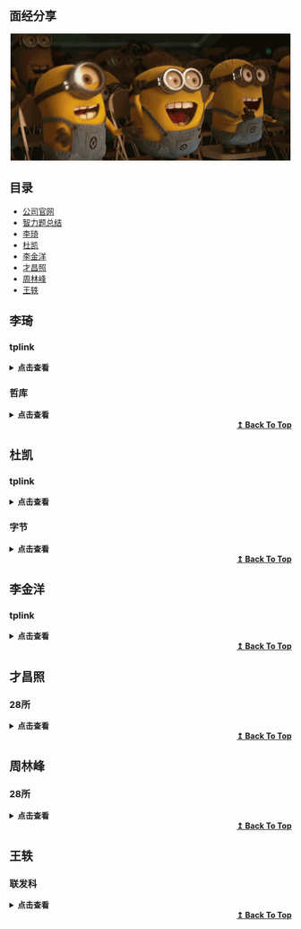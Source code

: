 ## 面经分享

<p align="center">
    <a href="#才昌照">
        <img src="./slamNotes/images/happy.gif" alt="happy"/>
    </a>
</p>

## 目录
- [公司官网](https://docs.qq.com/sheet/DZGFhVXpxdXViSVZC?tab=BB08J2&u=664f877c73e74560b8e309ae0920a36a)
- [智力题总结](牛客网刷题笔记/智力题总结.md)
- [李琦](#李琦)
- [杜凯](#杜凯)
- [李金洋](#李金洋)
- [才昌照](#才昌照)
- [周林峰](#周林峰)
- [王轶](#王轶)




## 李琦


### tplink
<details>
<summary><b>点击查看</b></summary>
    
* 笔试


```
1.内存越界
2.最大连续子数组乘积
3.链表中环的入口

```

* 一面


```
1.排序算法有哪些
2.快排的原理和时间复杂度
3.平衡二叉树
4.中序遍历
5.先序、中序、后序遍历的应用场合
6.对多态的理解
7.两个栈实现一个队列
8.TCP是什么，是否是可靠传输，如何保证可靠传输
9.如何实现拥塞控制


```

* 二面
```
自我介绍
面试官你好，我是李琦，来自四川达州。
就读于电子科技大学机器人研究中心，目前
研二，研究方向是视觉SLAM，就是基于视觉
的机器人同时定位与建图算法。平时主要使用的
语言是C++，对linux操作系统和机器人操作系统
Ros都很熟悉。我的项目经历主要开发扫地机器人
的带回环检测功能的同时定位与建图算法。主要负责
给系统移植回环检测模块，传感器的标定（包括相机
的标定，IMU的标定，相机和IMU的联合标定）。
以及解决算法在实际应用场景中由于特征稀疏，光照变化，
算力限制等带来的问题。
在竞赛方面，我参加了电子科技大学和长虹联合实验室
举办的扫地机器人创新方案设计比赛，获得一等奖，被
长虹公司采纳，预计很快该方案的产品就会在市场上
销售。我还参加了今年的华为软件精英挑战赛，担任队长，
获得成渝赛区32强，并在复赛中获得15名，初赛和复赛的
代码都开源在github。还参加了中兴举办的中兴捧月算法
个人赛，成功进入复赛，两个阶段的代码也开源在github
上面。
我的自我评价就是，喜欢钻研技术和分享技术。

项目相关

1.若干根非均匀的绳子，每根绳子烧完的时间是1个小时。如何得到15分钟的时间？
一根绳子两端点燃得到30分钟，另一根绳子先点燃，然后在30分钟时点燃另一端，得到15分钟。
2.进程的状态，各个状态之间的转换及条件。
3.浏览器输入网址后，发生的全过程和各种协议（DNS,TCP,HTTP）
4.安全的http(https),HTTPS是计算机网络进行安全通信的传输协议,加密（SSL）
5.对哈希表的理解，避免冲突的算法有哪些。
6.malloc，以及使用后是否立即分配内存。
7.用户态和内核态


```


* 三面


```
没有自我介绍
问一些项目相关的问题
问我有什么想问的


```

* 座谈会


```
试用期4个月 90%薪资
四个月年终奖
第一年年终奖根据转正后折算
社保 
深圳 一档（深圳户口10%） 二档（8%）   公司25%
成都 个人10% 公司25%


公积金
各人和公司各5%（成都交在高新区）

工作时间和休假

```
</details>
 
### 哲库

<details>
<summary><b>点击查看</b></summary>
    
* 一面

```
先自我介绍
然后问项目
然后c++相关

1.多态
2.虚拟地址和物理地址
3.用户态和内核态
4.进程间通信
5.虚函数和纯虚函数
6.各种排序算法和时间复杂度
7.智能指针有哪些，并介绍
8.指针和引用的区别
9.别名的几种方式（引用，#define typedef using）

编程：
1.二叉树的最小深度
2.最长连续序列
```

</details>
<div align="right">
    <b><a href="#目录">↥ Back To Top</a></b>
</div>



## 杜凯

### tplink

<details>
<summary><b>点击查看</b></summary>
    
* 二面

```
1.项目相关 硬件怎样实现，软硬件平台

2.全局变量和局部变量的区别及应用场景

3.tcp和udp的区别

4.堆和栈是什么，那些数据用到了堆和栈，malloc用到了堆还是栈？

5.链表和数组有哪些区别，哪些数据用到了，应用场景

6.走100级阶梯有多少种走法，实现方式，我说了用递归实现，他又问如果走1000级，
10000级还能用递归实现吗，考虑到递归可能爆内存我说了要不用动态规划来做吧，
然后他就又问为什么不用递归，有哪些缺点。
```

* 三面

```
1.项目相关，展开将

2.成绩

3.数组和链表异同

4.投软件开发嵌入式方向岗位，有准备学习什么内容码？

5.兴趣爱好
```
</details>

### 字节

<details>
<summary><b>点击查看</b></summary>
    
* 一面

```
1.项目相关，问的挺久挺深的，细节描述一个项目
2.过拟合和欠拟合，概念（因为我开始把这两个概念说错了，后来纠正回来），数据量和模型参数的关
系，怎样才能有最佳的训练效果
3.避免过拟合的方式：正则化，数据增强，dropout
4.dropout的作用及原理，为什么能有避免过拟合作用；对于训练过程和预测过程，dropout的问题有哪些，
dropout的随机节点选取会不会导致预测结果的随机性，如果会的话，怎样解决？如果预测过程去掉
dropout，会对预测结果有哪些影响？答案从影响数据分布的角度出发。
5.评价指标的计算。公式我有些忘了，没答好，会给具体的数据示例让你算，没算出来。指标如，
presion,recall,f1,为什么会有f1 这个指标。各个指标具体怎么算。除了这些指标还有哪些指标。AUC 和roc
曲线，我说了我觉得这两个指标不适用我的场景，他让我了解一下这两个指标的适用场景。
6.损失函数有哪些，公式写一下。我说了交叉熵和mse，写了交叉熵的公式。
7.数组和链表的区别，以及为什么会有这些区别。
8.python的gil锁，以及多进程和多线程的区别及适用场景
9.算法题：【1，3，5】，【2，4，6】有序数组合并
```


</details>
<div align="right">
    <b><a href="#目录">↥ Back To Top</a></b>
</div>



## 李金洋

### tplink

<details>
<summary><b>点击查看</b></summary>    
    
* 一面

```
1.散列表
2.死锁
3.进程间通信
4.TCP，UDP
5.虚函数
6.引用和指针

```

* 二面

```

项目相关

1.指针和引用
2.哈希表
3.兴趣和优缺点

```
</details>

<div align="right">
    <b><a href="#目录">↥ Back To Top</a></b>
</div>


## 才昌照

### 28所
<details>
<summary><b>点击查看</b></summary>
    
* 一面(电话面试偷袭)

```
1.介绍下自己项目，更新了什么
2.引用和指针的区别
3.浅拷贝和深拷贝
4.C++面向对象三个特性
5.介绍下封装继承多态
6.多态实现方式
7.动态链接的2种方式
8.内存分配方式
9.map底层实现
10.知道什么排序
11.堆排序简短介绍

```

</details>


<div align="right">
    <b><a href="#目录">↥ Back To Top</a></b>
</div>

## 周林峰

### 28所

<details>
<summary><b>点击查看</b></summary>
    
* 一面（电话面试）

```

1.自我介绍，说了项目之类的
2.问了工作城市意向，专业课学的什么
3.问了python有哪些数据类型（因为项目用python写的）
4.问了数据结构的东西，双向链表和链表区别，给两个双向链表，从某个节点后数据相同，找到这个相同开始的节点。
5.问了红黑树、平衡二叉树、二叉树用数组存储的话父节点和子节点的索引关系
6.栈和队列，还有他们的应用场景
7.了解哪些设计模式，他们的使用原因
8.知道哪些排序方法，说出熟悉的排序方法思路
9.冒泡排序的时间和空间复杂度，是不是稳定的
10.哪些排序是不稳定的，答了希尔排序，然后问了希尔排序怎么实现
11.线程进程区别，通信方法，线程锁，线程怎么创建的
```
</details>

<div align="right">
    <b><a href="#目录">↥ Back To Top</a></b>
</div>


## 王轶

### 联发科

<details>
<summary><b>点击查看</b></summary>
    
* 一面

```

1.	项目介绍
2.	为什么投递联发科
3.	你认为你哪个部分学的好（计算机网络等）
4.	拥塞控制详细说说
5.	里面的快恢复详细说说
6.	虚拟地址可以一样吗
7.	只知道虚拟地址怎么找到内存
8.	内存管理里面页表页目录的过程
9.	操作系统功能调用有哪些
10.	操作系统的中断过程
11.	操作系统的中断再来个中断怎么办，怎么避免

```
</details>

<div align="right">
    <b><a href="#目录">↥ Back To Top</a></b>
</div>
